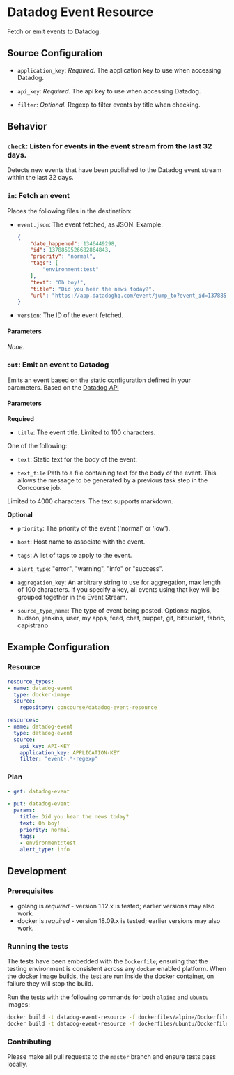 # Datadog Event Resource

Fetch or emit events to Datadog.


## Source Configuration

* `application_key`: *Required.* The application key to use when accessing Datadog.

* `api_key`: *Required.* The api key to use when accessing Datadog.

* `filter`: *Optional.* Regexp to filter events by title when checking.


## Behavior

### `check`: Listen for events in the event stream from the last 32 days.

Detects new events that have been published to the Datadog event stream within the last 32 days.


### `in`: Fetch an event

Places the following files in the destination:

* `event.json`: The event fetched, as JSON. Example:

    ```json
    {
        "date_happened": 1346449298,
        "id": 1378859526682864843,
        "priority": "normal",
        "tags": [
            "environment:test"
        ],
        "text": "Oh boy!",
        "title": "Did you hear the news today?",
        "url": "https://app.datadoghq.com/event/jump_to?event_id=1378859526682864843"
    }
    ```

* `version`: The ID of the event fetched.

#### Parameters

*None.*


### `out`: Emit an event to Datadog

Emits an event based on the static configuration defined in your parameters. Based on the [Datadog API](http://docs.datadoghq.com/api/?lang=console#events-post)

#### Parameters

**Required**

* `title`: The event title. Limited to 100 characters.

One of the following:

* `text`: Static text for the body of the event.

* `text_file` Path to a file containing text for the body of the event. This allows the message to be generated by a previous task step in the Concourse job.

Limited to 4000 characters. The text supports markdown.

**Optional**

* `priority`: The priority of the event ('normal' or 'low').

* `host`: Host name to associate with the event.

* `tags`: A list of tags to apply to the event.

* `alert_type`: "error", "warning", "info" or "success".

* `aggregation_key`: An arbitrary string to use for aggregation, max length of 100 characters. If you specify a key, all events using that key will be grouped together in the Event Stream.

* `source_type_name`: The type of event being posted. Options: nagios, hudson, jenkins, user, my apps, feed, chef, puppet, git, bitbucket, fabric, capistrano


## Example Configuration

### Resource

```yaml
resource_types:
- name: datadog-event
  type: docker-image
  source:
    repository: concourse/datadog-event-resource

resources:
- name: datadog-event
  type: datadog-event
  source:
    api_key: API-KEY
    application_key: APPLICATION-KEY
    filter: "event-.*-regexp"
```

### Plan

```yaml
- get: datadog-event
```

```yaml
- put: datadog-event
  params:
    title: Did you hear the news today?
    text: Oh boy!
    priority: normal
    tags:
    - environment:test
    alert_type: info
```

## Development

### Prerequisites

* golang is *required* - version 1.12.x is tested; earlier versions may also
  work.
* docker is *required* - version 18.09.x is tested; earlier versions may also
  work.

### Running the tests

The tests have been embedded with the `Dockerfile`; ensuring that the testing
environment is consistent across any `docker` enabled platform. When the docker
image builds, the test are run inside the docker container, on failure they
will stop the build.

Run the tests with the following commands for both `alpine` and `ubuntu` images:

```sh
docker build -t datadog-event-resource -f dockerfiles/alpine/Dockerfile .
docker build -t datadog-event-resource -f dockerfiles/ubuntu/Dockerfile .
```

### Contributing

Please make all pull requests to the `master` branch and ensure tests pass
locally.
